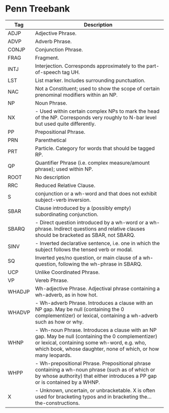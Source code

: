 <!--
# ========================================================================
# Copyright 2020 hankcs
#
# Licensed under the Apache License, Version 2.0 (the "License");
# you may not use this file except in compliance with the License.
# You may obtain a copy of the License at
#
#     http://www.apache.org/licenses/LICENSE-2.0
#
# Unless required by applicable law or agreed to in writing, software
# distributed under the License is distributed on an "AS IS" BASIS,
# WITHOUT WARRANTIES OR CONDITIONS OF ANY KIND, either express or implied.
# See the License for the specific language governing permissions and
# limitations under the License.
#
# The above copyright notice and this permission notice shall be included in all
# copies or substantial portions of the Software.
# ========================================================================
-->

# Penn Treebank

| Tag    | Description                                                                                                                                                                                                         |
|--------|---------------------------------------------------------------------------------------------------------------------------------------------------------------------------------------------------------------------|
| ADJP   | Adjective Phrase.                                                                                                                                                                                                   |
| ADVP   | Adverb Phrase.                                                                                                                                                                                                      |
| CONJP  | Conjunction Phrase.                                                                                                                                                                                                 |
| FRAG   | Fragment.                                                                                                                                                                                                           |
| INTJ   | Interjection. Corresponds approximately to the part-of-speech tag UH.                                                                                                                                               |
| LST    | List marker. Includes surrounding punctuation.                                                                                                                                                                      |
| NAC    | Not a Constituent; used to show the scope of certain prenominal modifiers within an NP.                                                                                                                             |
| NP     | Noun Phrase.                                                                                                                                                                                                        |
| NX     | - Used within certain complex NPs to mark the head of the NP. Corresponds very roughly to N-bar level but used quite differently.                                                                                   |
| PP     | Prepositional Phrase.                                                                                                                                                                                               |
| PRN    | Parenthetical                                                                                                                                                                                                       |
| PRT    | Particle. Category for words that should be tagged RP.                                                                                                                                                              |
| QP     | Quantifier Phrase (i.e. complex measure/amount phrase); used within NP.                                                                                                                                             |
| ROOT   | No description                                                                                                                                                                                                      |
| RRC    | Reduced Relative Clause.                                                                                                                                                                                            |
| S      | conjunction or a wh-word and that does not exhibit subject-verb inversion.                                                                                                                                          |
| SBAR   | Clause introduced by a (possibly empty) subordinating conjunction.                                                                                                                                                  |
| SBARQ  | - Direct question introduced by a wh-word or a wh-phrase. Indirect questions and relative clauses should be bracketed as SBAR, not SBARQ.                                                                           |
| SINV   | - Inverted declarative sentence, i.e. one in which the subject follows the tensed verb or modal.                                                                                                                    |
| SQ     | Inverted yes/no question, or main clause of a wh-question, following the wh-phrase in SBARQ.                                                                                                                        |
| UCP    | Unlike Coordinated Phrase.                                                                                                                                                                                          |
| VP     | Vereb Phrase.                                                                                                                                                                                                       |
| WHADJP | Wh-adjective Phrase. Adjectival phrase containing a wh-adverb, as in how hot.                                                                                                                                       |
| WHADVP | - Wh-adverb Phrase. Introduces a clause with an NP gap. May be null (containing the 0 complementizer) or lexical, containing a wh-adverb such as how or why.                                                        |
| WHNP   | - Wh-noun Phrase. Introduces a clause with an NP gap. May be null (containing the 0 complementizer) or lexical, containing some wh-word, e.g. who, which book, whose daughter, none of which, or how many leopards. |
| WHPP   | - Wh-prepositional Phrase. Prepositional phrase containing a wh-noun phrase (such as of which or by whose authority) that either introduces a PP gap or is contained by a WHNP.                                     |
| X      | - Unknown, uncertain, or unbracketable. X is often used for bracketing typos and in bracketing the…​the-constructions.                                                                                              |

